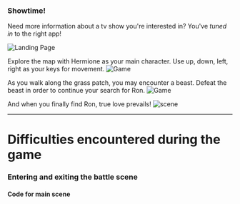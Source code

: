 ### Showtime!

Need more information about a tv show you're interested in? You've _tuned in_ to the right app!

![Landing Page](/showtime/starter-code-base/screenshots/homepage1.png)

Explore the map with Hermione as your main character. Use up, down, left, right as your keys for movement.
![Game](/assets/screenshots/ss1.jpeg)

As you walk along the grass patch, you may encounter a beast. Defeat the beast in order to continue your search for Ron.
![Game](/assets/screenshots/ss2.jpeg)

And when you finally find Ron, true love prevails!
![scene](/assets/screenshots/finalscene.jpeg)

---

# Difficulties encountered during the game

### Entering and exiting the battle scene

#### Code for main scene
